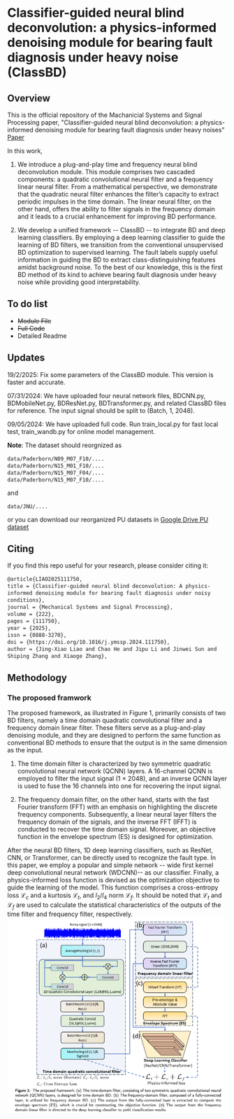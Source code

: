 # Classifier-guided neural blind deconvolution: a physics-informed denoising module for bearing fault diagnosis under heavy noise (ClassBD)
## Overview
This is the official repository of the Machanicial Systems and Signal Processing paper, "Classifier-guided neural blind deconvolution: a physics-informed denoising module for bearing fault diagnosis under heavy noises" [Paper](https://www.sciencedirect.com/science/article/pii/S0888327024006484)



In this work,

1. We introduce a plug-and-play time and frequency neural blind deconvolution module. This module comprises two cascaded components: a quadratic convolutional neural filter and a frequency linear neural filter. From a mathematical perspective, we demonstrate that the quadratic neural filter enhances the filter’s capacity to extract periodic impulses in the time domain. The linear neural filter, on the other hand, offers the ability to filter signals in the frequency domain and it leads to a crucial enhancement for improving BD performance.
    
2. We develop a unified framework -- ClassBD -- to integrate BD and deep learning classifiers. By employing a deep learning classifier to guide the learning of BD filters, we transition from the conventional unsupervised BD optimization to supervised learning. The fault labels supply useful information in guiding the BD to extract class-distinguishing features amidst background noise. To the best of our knowledge, this is the first BD method of its kind to achieve bearing fault diagnosis under heavy noise while providing good interpretability.


## To do list
- ~~Module File~~
- ~~Full Code~~
- Detailed Readme

## Updates
19/2/2025: Fix some parameters of the ClassBD module. This version is faster and accurate.

07/31/2024: We have uploaded four neural network files, BDCNN.py, BDMobileNet.py, BDResNet.py, BDTransformer.py, and related ClassBD files for reference. The input signal should be split to (Batch, 1, 2048). 

09/05/2024: We have uploaded full code. Run train_local.py for fast local test, train_wandb.py for online model management.

**Note**: The dataset should reorgnized as 
```
data/Paderborn/N09_M07_F10/....
data/Paderborn/N15_M01_F10/....
data/Paderborn/N15_M07_F04/....
data/Paderborn/N15_M07_F10/....
```
and
```
data/JNU/....
```
or you can download our reorganized PU datasets in [Google Drive PU dataset](https://drive.google.com/drive/folders/16OVVCFeRXSymQMwm05na-g-EmRPlIoFA?usp=drive_link)

## Citing
If you find this repo useful for your research, please consider citing it:

```
@article{LIAO2025111750,
title = {Classifier-guided neural blind deconvolution: A physics-informed denoising module for bearing fault diagnosis under noisy conditions},
journal = {Mechanical Systems and Signal Processing},
volume = {222},
pages = {111750},
year = {2025},
issn = {0888-3270},
doi = {https://doi.org/10.1016/j.ymssp.2024.111750},
author = {Jing-Xiao Liao and Chao He and Jipu Li and Jinwei Sun and Shiping Zhang and Xiaoge Zhang},
```

## Methodology

### The proposed framwork
The proposed framework, as illustrated in Figure 1, primarily consists of two BD filters, namely a time domain quadratic convolutional filter and a frequency domain linear filter. These filters serve as a plug-and-play denoising module, and they are designed to perform the same function as conventional BD methods to ensure that the output is in the same dimension as the input.
1. The time domain filter is characterized by two symmetric quadratic convolutional neural network (QCNN) layers. A 16-channel QCNN is employed to filter the input signal (1 $\times$ 2048), and an inverse QCNN layer is used to fuse the 16 channels into one for recovering the input signal.
    
2. The frequency domain filter, on the other hand, starts with the fast Fourier transform (FFT) with an emphasis on highlighting the discrete frequency components. Subsequently, a linear neural layer filters the frequency domain of the signals, and the inverse FFT (IFFT) is conducted to recover the time domain signal. Moreover, an objective function in the envelope spectrum (ES) is designed for optimization.



After the neural BD filters, 1D deep learning classifiers, such as ResNet, CNN, or Transformer, can be directly used to recognize the fault type. In this paper, we employ a popular and simple network -- wide first kernel deep convolutional neural network (WDCNN)-- as our classifier. Finally, a physics-informed loss function is devised as the optimization objective to guide the learning of the model. This function comprises a cross-entropy loss $\mathcal{L}_c$ and a kurtosis $\mathcal{L}_t$, and $l_2/l_4$ norm $\mathcal{L}_f$. It should be noted that $\mathcal{L}_t$ and $\mathcal{L}_f$ are used to calculate the statistical characteristics of the outputs of the time filter and frequency filter, respectively.
![enter description here](https://raw.githubusercontent.com/asdvfghg/image/master/小书匠/1712802181843.png)

